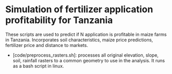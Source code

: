 # Simulation of fertilizer application profitability for Tanzania

These scripts are used to predict if N application is profitable in maize farms in Tanzania. Incorporates soil characteristics, maize price predictions, fertilizer price and distance to markets.

* [code/preprocess_rasters.sh]: processes all original elevation, slope, soil, rainfall rasters to a common geometry to use in the analysis. It runs as a bash script in linux.
